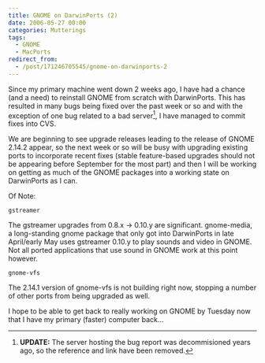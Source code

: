 ```yaml
---
title: GNOME on DarwinPorts (2)
date: 2006-05-27 00:00
categories: Mutterings
tags:
  - GNOME
  - MacPorts
redirect_from:
  - /post/171246705545/gnome-on-darwinports-2
---
```

Since my primary machine went down 2 weeks ago, I have had a chance (and a need) to reinstall GNOME from scratch with DarwinPorts. This has resulted in many bugs being fixed over the past week or so and with the exception of one bug related to a bad server[^1], I have managed to commit fixes into CVS.

We are beginning to see upgrade releases leading to the release of GNOME 2.14.2 appear, so the next week or so will be busy with upgrading existing ports to incorporate recent fixes (stable feature-based upgrades should not be appearing before September for the most part) and then I will be working on getting as much of the GNOME packages into a working state on DarwinPorts as I can.

Of Note:

`gstreamer`

The gstreamer upgrades from 0.8.x -&gt; 0.10.y are significant. gnome-media, a long-standing gnome package that only got into DarwinPorts in late April/early May uses gstreamer 0.10.y to play sounds and video in GNOME. Not all ported applications that use sound in GNOME work at this point however.

`gnome-vfs`

The 2.14.1 version of gnome-vfs is not building right now, stopping a number of other ports from being upgraded as well.

I hope to be able to get back to really working on GNOME by Tuesday now that I have my primary (faster) computer back&hellip;

[^1]: __UPDATE:__ The server hosting the bug report was decommisioned years ago, so the reference and link have been removed.